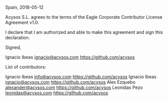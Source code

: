 Spain, 2018-05-12

Acysos S.L. agrees to the terms of the Eagle Corporate Contributor License
Agreement v1.0.

I declare that I am authorized and able to make this agreement and sign this
declaration.

Signed,

Ignacio Ibeas ignacio@acysos.com https://github.com/acysos

List of contributors:

Ignacio Ibeas info@acysos.com https://github.com/acysos
Ignacio Ibeas ignacio@acysos.com https://github.com/acysos
Alex Ezquebo alexander@acysos.com https://github.com/acysos
Leonidas Pezo leonidas@acysos.com https://github.com/acysos
